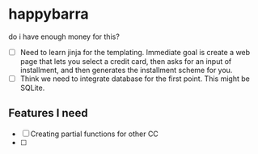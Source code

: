 # happybarra
do i have enough money for this?

- [ ] Need to learn jinja for the templating. Immediate goal is create a web page that
    lets you select a credit card, then asks for an input of installment, and then
    generates the installment scheme for you.
- [ ] Think we need to integrate database for the first point. This might be SQLite.

## Features I need
- [ ] Creating partial functions for other CC
- [ ] 